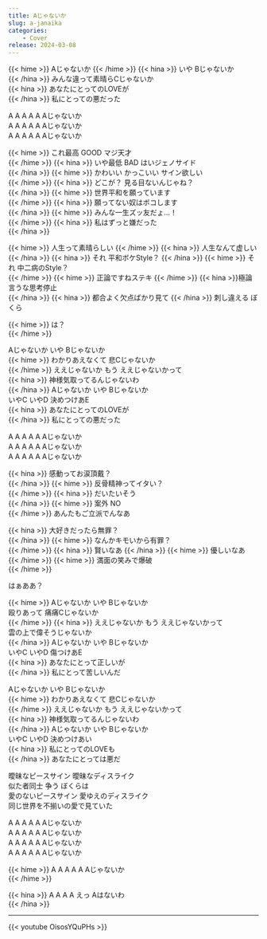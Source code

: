 ```yaml
---
title: Aじゃないか
slug: a-janaika
categories:
    - Cover
release: 2024-03-08
---
```


{{< hime >}}
Aじゃないか 
{{< /hime >}}
{{< hina >}}
いや Bじゃないか  
{{< /hina >}}
みんな違って素晴らCじゃないか  
{{< hina >}}
あなたにとってのLOVEが  
{{< /hina >}}
私にとっての悪だった  

A A A A A Aじゃないか  
A A A A A Aじゃないか  
A A A A A Aじゃないか  

{{< hime >}}
これ最高 GOOD マジ天才  
{{< /hime >}}
{{< hina >}}
いや最低 BAD はいジェノサイド  
{{< /hina >}}
{{< hime >}}
かわいい かっこいい サイン欲しい  
{{< /hime >}}
{{< hina >}}
どこが？ 見る目ないんじゃね？  
{{< /hina >}}
{{< hime >}}
世界平和を願っています  
{{< /hime >}}
{{< hina >}}
願ってない奴はボコします  
{{< /hina >}}
{{< hime >}}
みんな一生ズッ友だょ…！  
{{< /hime >}}
{{< hina >}}
私はずっと嫌だった  
{{< /hina >}}

{{< hime >}}
人生って素晴らしい 
{{< /hime >}}
{{< hina >}}
人生なんて虚しい  
{{< /hina >}}
{{< hina >}}
それ 平和ボケStyle？ 
{{< /hina >}}
{{< hime >}}
それ 中二病のStyle？  
{{< /hime >}}
{{< hime >}}
正論ですねステキ 
{{< /hime >}}
{{< hina >}}極論言うな思考停止  
{{< /hina >}}
{{< hina >}}
都合よく欠点ばかり見て 
{{< /hina >}}
刺し違える ぼくら  

{{< hime >}}
は？  
{{< /hime >}}

Aじゃないか いや Bじゃないか  
{{< hime >}}
わかりあえなくて 悲Cじゃないか  
{{< /hime >}}
ええじゃないか もう ええじゃないかって  
{{< hina >}}
神様気取ってるんじゃないわ  
{{< /hina >}}
Aじゃないか いや Bじゃないか  
いやC いやD 決めつけあE  
{{< hina >}}
あなたにとってのLOVEが  
{{< /hina >}}
私にとっての悪だった  

A A A A A Aじゃないか  
A A A A A Aじゃないか  
A A A A A Aじゃないか  

{{< hina >}}
感動ってお涙頂戴？  
{{< /hina >}}
{{< hime >}}
反骨精神ってイタい？  
{{< /hime >}}
{{< hina >}}
だいたいそう  
{{< /hina >}}
{{< hime >}}
案外 NO  
{{< /hime >}}
あんたもご立派でんなあ  

{{< hina >}}
大好きだったら無罪？  
{{< /hina >}}
{{< hime >}}
なんかキモいから有罪？  
{{< /hime >}}
{{< hina >}}
賢いなあ 
{{< /hina >}}
{{< hime >}}
優しいなあ  
{{< /hime >}}
{{< hime >}}
満面の笑みで爆破  
{{< /hime >}}

はぁああ？  

{{< hime >}}
Aじゃないか いや Bじゃないか  
殴りあって 痛痛Cじゃないか  
{{< /hime >}}
{{< hina >}}
ええじゃないか もう ええじゃないかって  
雲の上で偉そうじゃないか  
{{< /hina >}}
Aじゃないか いや Bじゃないか  
いやC いやD 傷つけあE  
{{< hina >}}
あなたにとって正しいが  
{{< /hina >}}
私にとって苦しいんだ  

Aじゃないか いや Bじゃないか  
{{< hime >}}
わかりあえなくて 悲Cじゃないか  
{{< /hime >}}
ええじゃないか もう ええじゃないかって  
{{< hina >}}
神様気取ってるんじゃないわ  
{{< /hina >}}
Aじゃないか いや Bじゃないか  
いやC いやD 決めつけあい  
{{< hina >}}
私にとってのLOVEも  
{{< /hina >}}
あなたにとっては悪だ  

曖昧なピースサイン 曖昧なディスライク  
似た者同士 争う ぼくらは  
愛のないピースサイン 愛ゆえのディスライク  
同じ世界を不揃いの愛で見ていた  

A A A A A Aじゃないか  
A A A A A Aじゃないか  
A A A A A Aじゃないか  
A A A A A Aじゃないか  

{{< hime >}}
A A A A A Aじゃないか  
{{< /hime >}}

{{< hina >}}
A A A A えっ Aはないわ  
{{< /hina >}}

---

{{< youtube OisosYQuPHs >}}